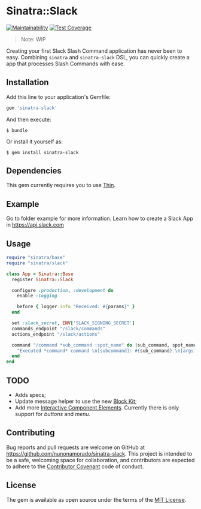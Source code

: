 # Sinatra::Slack

[![Maintainability](https://api.codeclimate.com/v1/badges/37325817408caa0872e6/maintainability)](https://codeclimate.com/github/nunonamorado/sinatra-slack/maintainability)
[![Test Coverage](https://api.codeclimate.com/v1/badges/37325817408caa0872e6/test_coverage)](https://codeclimate.com/github/nunonamorado/sinatra-slack/test_coverage)



> Note: WIP

Creating your first Slack Slash Command application has never been to easy. Combining `sinatra` and `sinatra-slack` DSL, you can quickly create a app that processes Slash Commands with ease.

## Installation

Add this line to your application's Gemfile:

```ruby
gem 'sinatra-slack'
```

And then execute:

    $ bundle

Or install it yourself as:

    $ gem install sinatra-slack

## Dependencies

This gem currently requires you to use [Thin](https://github.com/macournoyer/thin).

## Example

Go to folder example for more information. Learn how to create a Slack App in https://api.slack.com

## Usage

``` ruby
require "sinatra/base"
require "sinatra/slack"

class App < Sinatra::Base
  register Sinatra::Slack

  configure :production, :development do
    enable :logging

    before { logger.info "Received: #{params}" }
  end

  set :slack_secret, ENV['SLACK_SIGNING_SECRET']
  commands_endpoint "/slack/commands"
  actions_endpoint "/slack/actions"

  command "/command *sub_command :spot_name" do |sub_command, spot_name|
    "Executed *command* command \n[subcommand]: #{sub_command} \n[args]:  #{spot_name}"
  end
end
```

## TODO

- Adds specs;
- Update message helper to use the new [Block Kit](https://api.slack.com/reference/messaging/block-elements);
- Add more [Interactive Component Elements](https://api.slack.com/reference/messaging/interactive-components). Currently there is only support for *buttons* and *menu*.

## Contributing

Bug reports and pull requests are welcome on GitHub at https://github.com/nunonamorado/sinatra-slack. This project is intended to be a safe, welcoming space for collaboration, and contributors are expected to adhere to the [Contributor Covenant](http://contributor-covenant.org) code of conduct.

## License

The gem is available as open source under the terms of the [MIT License](https://opensource.org/licenses/MIT).
